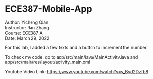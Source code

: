 # ECE387-Mobile-App
Author: Yicheng Qian</br>
Instructor: Ran Zhang</br>
Course: ECE387 A</br>
Date: March 29, 2022</br>

For this lab, I added a few texts and a button to increment the number. </br>

To check my code, go to app/src/main/java/MainActivity.java and app/src/main/res/layout/activity_main.xml </br>

Youtube Video Link: https://www.youtube.com/watch?v=s_Bvd2Dzfb8
